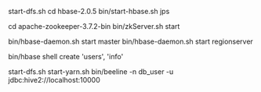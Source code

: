 start-dfs.sh
cd hbase-2.0.5
bin/start-hbase.sh
jps

cd apache-zookeeper-3.7.2-bin
bin/zkServer.sh start

bin/hbase-daemon.sh start master
bin/hbase-daemon.sh start regionserver

bin/hbase shell
create 'users', 'info'

start-dfs.sh
start-yarn.sh
bin/beeline -n db_user -u jdbc:hive2://localhost:10000






